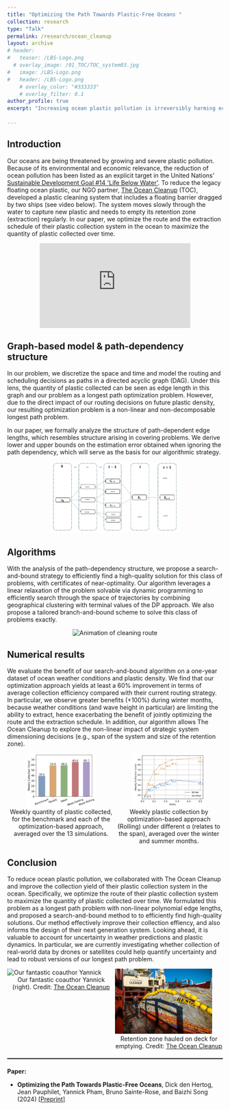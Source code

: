 ```yaml
---
title: "Optimizing the Path Towards Plastic-Free Oceans "
collection: research
type: "Talk"
permalink: /research/ocean_cleanup
layout: archive
# header:
#   teaser: /LBS-Logo.png
  # overlay_image: /01_TOC/TOC_system03.jpg
#   image: /LBS-Logo.png
#   header: /LBS-Logo.png
    # overlay_color: "#333333" 
    # overlay_filter: 0.1
author_profile: true
excerpt: "Increasing ocean plastic pollution is irreversibly harming ecosystems and human economic activities. We partner with The Ocean Cleanup and use optimization to help clean up oceans from plastic faster."

---
```


## Introduction

Our oceans are being threatened by growing and severe plastic pollution. Because of its environmental and economic relevance, the reduction of ocean pollution has been listed as an explicit target in the United Nations' [Sustainable Development Goal \#14 'Life Below Water'](https://sdgs.un.org/goals/goal14). To reduce the legacy floating ocean plastic, our NGO partner, [The Ocean Cleanup](https://theoceancleanup.com/) (TOC), developed a plastic cleaning system that includes a floating barrier dragged by two ships (see video below). The system moves slowly through the water to capture new plastic and needs to empty its retention zone (extraction) regularly. 
In our paper, we optimize the route and the extraction schedule of their plastic collection system in the ocean to maximize the quantity of plastic collected over time.

<div style="position: relative; padding-bottom: 39.375%; height: 0; overflow: hidden; max-width: 70%; margin: auto;">
  <iframe style="position: absolute; top: 0; left: 0; width: 100%; height: 100%;" src="https://www.youtube.com/embed/31gFN3vP_0g" frameborder="0" allow="accelerometer; autoplay; encrypted-media; gyroscope; picture-in-picture" allowfullscreen></iframe>
</div>

## Graph-based model & path-dependency structure

In our problem, we discretize the space and time and model the routing and scheduling decisions as paths in a directed acyclic graph (DAG). Under this lens, the quantity of plastic collected can be seen as edge length in this graph and our problem as a longest path optimization problem. 
However, due to the direct impact of our routing decisions on future plastic density, our resulting optimization problem is a non-linear and non-decomposable longest path problem. 

In our paper, we formally analyze the structure of path-dependent edge lengths, which resembles structure arising in covering problems. We derive lower and upper bounds on the estimation error obtained when ignoring the path dependency, which will serve as the basis for our algorithmic strategy. 

<div style="text-align: center;">
  <img src="/images/01_TOC/path_dependency.gif" alt="Animation of cleaning route" style="max-width: 60%; height: auto;">
</div>


## Algorithms

With the analysis of the path-dependency structure, we propose a search-and-bound strategy to efficiently find a high-quality solution for this class of problems, with certificates of near-optimality. Our algorithm leverages a linear relaxation of the problem solvable via dynamic programming to efficiently search through the space of trajectories by combining geographical clustering with terminal values of the DP approach. 
We also propose a tailored branch-and-bound scheme to solve this class of problems exactly.

<!-- , using our search-and-bound algorithm as the root node analysis. On small instances (up to 3-day planning), our search-and-bound strategy finds an optimal solution, while scaling better with respect to the problem size than exact approaches. -->


<div style="text-align: center;">
  <img src="/images/01_TOC/path_demo_weather_2month_HD-ppt.gif" alt="Animation of cleaning route" style="max-width: 70%; height: auto;">
  <!-- <figcaption style="text-align: center;">Animation of a plastic cleanning route (ignore extraction)</figcaption> -->
</div>

## Numerical results

We evaluate the benefit of our search-and-bound algorithm on a one-year dataset of ocean weather conditions and plastic density. We find that our optimization approach yields at least a 60% improvement in terms of average collection efficiency compared with their current routing strategy. In particular, we observe greater benefits (+100%) during winter months, because weather conditions (and wave height in particular) are limiting the ability to extract, hence exacerbating the benefit of jointly optimizing the route and the extraction schedule. In addition, our algorithm allows The Ocean Cleanup to explore the non-linear impact of strategic system dimensioning decisions (e.g., span of the system and size of the retention zone). 

<div style="display: flex; justify-content: center; align-items: flex-start; margin-bottom: 10px;">
  <figure style="text-align: center; max-width: 50%; margin: 0;">
    <img src="/images/01_TOC/main_result_bar_avg_reward_clusterK_2024Apr04.jpg" alt="Our fantastic coauthor Yannick" style="width: 65%; height: auto;display: block; margin: auto;">
    <figcaption style="text-align: center;">Weekly quantity of plastic collected, for the benchmark and each of the optimization-based approach, averaged over the 13 simulations.</figcaption>
  </figure>
  <figure style="text-align: center; max-width: 50%; margin: 0;">
    <img src="/images/01_TOC/alpha_C25_23Aug.jpg" alt="Retention zone hauled on deck for emptying" style="width: 68%; height: auto;display: block; margin: auto;">
    <figcaption style="text-align: center;">Weekly plastic collection by optimization-based approach (Rolling) under different &alpha; (relates to the span), averaged over the winter and summer months.</figcaption>
  </figure>
</div>

## Conclusion


To reduce ocean plastic pollution, we collaborated with The Ocean Cleanup and improve the collection yield of their plastic collection system in the ocean. Specifically, we optimize the route of their plastic collection system to maximize the quantity of plastic collected over time. We formulated this problem as a longest path problem with non-linear polynomial edge lengths, and proposed a search-and-bound method to to efficiently find high-quality solutions. Our method effectively improve their collection effiency, and also informs the design of their next generation system.
Looking ahead, it is valuable to account for uncertainty in weather predictions and plastic dynamics. In particular, we are currently investigating whether collection of real-world data by drones or satellites could help quantify uncertainty and lead to robust versions of our longest path problem. 

<div style="display: flex; align-items: flex-start; margin-bottom: 10px;">
  <figure style="max-width: 50%; margin: 0;">
    <img src="/images/01_TOC/TheOceanCleanup-System03-Crew-Sorting-Plastic1.jpg" alt="Our fantastic coauthor Yannick" style="width: 90%; height: auto;">
    <figcaption style="text-align: center;">Our fantastic coauthor Yannick (right). Credit: <a href="https://theoceancleanup.com/media-gallery/">The Ocean Cleanup</a></figcaption>
  </figure>
  <figure style="max-width: 50%; margin: 0;">
    <img src="/images/01_TOC/TheOceanCleanup-System03-Second-Extraction-scaled.jpg" alt="Retention zone hauled on deck for emptying" style="width: 90%; height: auto;">
    <figcaption style="text-align: center;">Retention zone hauled on deck for emptying. Credit: <a href="https://theoceancleanup.com/media-gallery/">The Ocean Cleanup</a></figcaption>
  </figure>
</div>

<hr style="border: none; border-top: 1px solid rgba(0, 0, 0, 0.1); margin: 20px 0;">

**Paper:** 
- **Optimizing the Path Towards Plastic-Free Oceans**, Dick den Hertog, Jean Pauphilet, Yannick Pham, Bruno Sainte-Rose, and Baizhi Song (2024) [[Preprint]](https://optimization-online.org/2023/10/optimizing-the-path-towards-plastic-free-oceans/)

